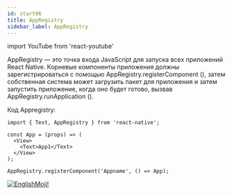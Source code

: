 ```yaml
---
id: start06
title: AppRegistry
sidebar_label: AppRegistry
---
```


import YouTube from 'react-youtube'

AppRegistry — это точка входа JavaScript для запуска всех приложений React Native. Корневые компоненты приложения должны зарегистрироваться с помощью AppRegistry.registerComponent (), затем собственная система может загрузить пакет для приложения и затем запустить приложение, когда оно будет готово, вызвав AppRegistry.runApplication ().

<YouTube videoId='IHThgXE5U1c' />

Код Appregistry:

```SnackPlayer
import { Text, AppRegistry } from 'react-native';

const App = (props) => (
  <View>
    <Text>App1</Text>
  </View>
);

AppRegistry.registerComponent('Appname', () => App);
```

[![EnglishMoji!](/img/logo/englishmoji.png)](https://link-to.app/xvh7Ush9kl)
